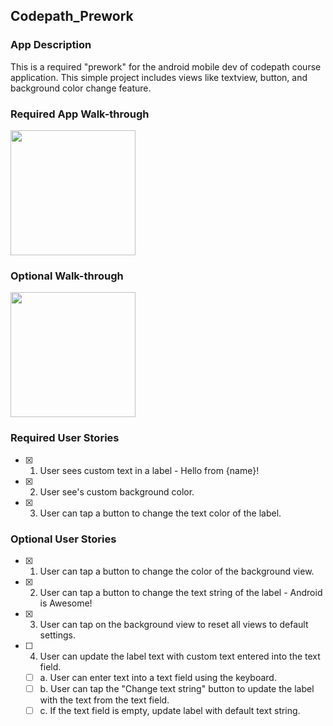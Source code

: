 ## Codepath_Prework

### App Description
This is a required "prework" for the android mobile dev of codepath course application.
This simple project includes views like textview, button, and background color change feature.

### Required App Walk-through

<img src="https://i.imgur.com/Xfpxacs.gif" width=200><br>

### Optional Walk-through
<img src="https://i.imgur.com/ePUrue2.gif" width=200><br>

### Required User Stories
- [x] 1. User sees custom text in a label - Hello from {name}!
- [x] 2. User see's custom background color.
- [x] 3. User can tap a button to change the text color of the label.

### Optional User Stories
- [x] 1. User can tap a button to change the color of the background view.  
- [x] 2. User can tap a button to change the text string of the label - Android is Awesome!  
- [x] 3. User can tap on the background view to reset all views to default settings.  
- [ ] 4. User can update the label text with custom text entered into the text field.  
   - [ ] a. User can enter text into a text field using the keyboard.  
   - [ ] b. User can tap the "Change text string" button to update the label with the text from the text field.  
   - [ ] c. If the text field is empty, update label with default text string.  
